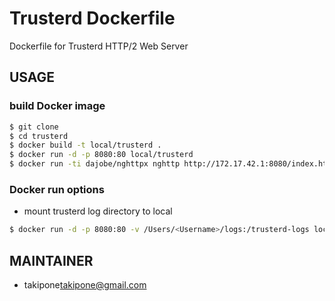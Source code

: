 Trusterd Dockerfile
===================

Dockerfile for Trusterd HTTP/2 Web Server

## USAGE


### build Docker image

```bash
$ git clone 
$ cd trusterd
$ docker build -t local/trusterd .
$ docker run -d -p 8080:80 local/trusterd
$ docker run -ti dajobe/nghttpx nghttp http://172.17.42.1:8080/index.html
```

### Docker run options

- mount trusterd log directory to local

```bash
$ docker run -d -p 8080:80 -v /Users/<Username>/logs:/trusterd-logs local/trusterd
```
 
## MAINTAINER

- takipone<takipone@gmail.com>

